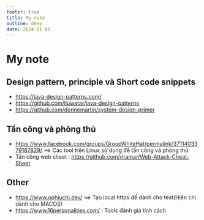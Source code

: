 ```yaml
---
footer: true
title: My note
outline: deep
date: 2024-01-08
---
```



# My note
## Design pattern, principle và Short code snippets
- https://java-design-patterns.com/
- https://github.com/iluwatar/java-design-patterns
- https://github.com/donnemartin/system-design-primer
## Tấn công và phòng thủ
- https://www.facebook.com/groups/GroupWhiteHat/permalink/3711403379187829/  ==> Các tool trên Linux sử dụng để tấn công và phòng thủ
- Tấn công web sheet : https://github.com/riramar/Web-Attack-Cheat-Sheet
## Other
- https://www.ophiuchi.dev/ ==> Tạo local https để dành cho test(Hiện chỉ dành cho MACOS)
- https://www.16personalities.com/ : Tools đánh giá tính cách
